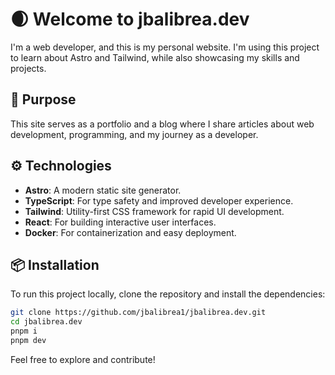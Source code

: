 # 🌒 Welcome to jbalibrea.dev

I'm a web developer, and this is my personal website. I'm using this project to learn about Astro and Tailwind, while also showcasing my skills and projects.

## 🚀 Purpose

This site serves as a portfolio and a blog where I share articles about web development, programming, and my journey as a developer.

## ⚙️ Technologies

- **Astro**: A modern static site generator.
- **TypeScript**: For type safety and improved developer experience.
- **Tailwind**: Utility-first CSS framework for rapid UI development.
- **React**: For building interactive user interfaces.
- **Docker**: For containerization and easy deployment.

## 📦 Installation

To run this project locally, clone the repository and install the dependencies:

```bash
git clone https://github.com/jbalibrea1/jbalibrea.dev.git
cd jbalibrea.dev
pnpm i
pnpm dev
```

Feel free to explore and contribute!
